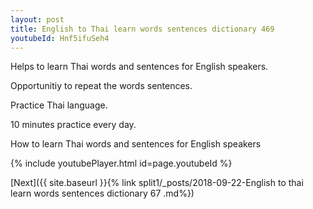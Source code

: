 ```yaml
---
layout: post
title: English to Thai learn words sentences dictionary 469 
youtubeId: Hnf5ifuSeh4
---
```

 
 
Helps to learn Thai words and sentences for English speakers.

Opportunitiy to repeat the words sentences. 

Practice Thai language. 
 
10 minutes practice every day. 
 
How to learn Thai words and sentences for English speakers 
 
{% include youtubePlayer.html id=page.youtubeId %}
 
 
[Next]({{ site.baseurl }}{% link  split1/_posts/2018-09-22-English to thai learn words sentences dictionary 67 .md%})
 
